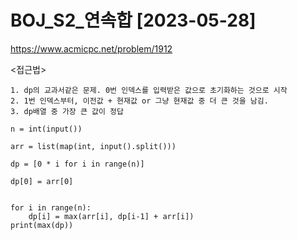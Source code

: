 # BOJ_S2_연속합 [2023-05-28]
https://www.acmicpc.net/problem/1912

<접근법>
```
1. dp의 교과서같은 문제. 0번 인덱스를 입력받은 값으로 초기화하는 것으로 시작
2. 1번 인덱스부터, 이전값 + 현재값 or 그냥 현재값 중 더 큰 것을 남김. 
3. dp배열 중 가장 큰 값이 정답
```

```
n = int(input())

arr = list(map(int, input().split()))

dp = [0 * i for i in range(n)]

dp[0] = arr[0]


for i in range(n):
    dp[i] = max(arr[i], dp[i-1] + arr[i])
print(max(dp))
```